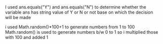 I used ans.equals("Y") and ans.equals("N") to determine whether the variable ans has string value of Y or N or not base on which the decision will be made

i used Math.random()*100+1 to generate numbers from 1 to 100
 Math.random() is used to generate numbers b/w 0 to 1 so i multiplied those with 100 and added 1 
